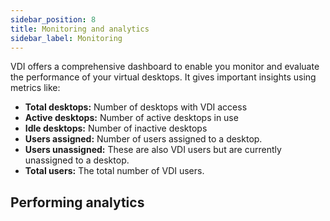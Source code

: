 ```yaml
---
sidebar_position: 8
title: Monitoring and analytics
sidebar_label: Monitoring
---
```


VDI offers a comprehensive dashboard to enable you monitor and evaluate the performance of your virtual desktops. It gives important insights using metrics like:

- **Total desktops:** Number of desktops with VDI access
- **Active desktops:** Number of active desktops in use
- **Idle desktops:** Number of inactive desktops
- **Users assigned:** Number of users assigned to a desktop.
- **Users unassigned:** These are also VDI users but are currently unassigned to a desktop.
- **Total users:** The total number of VDI users.

## Performing analytics

